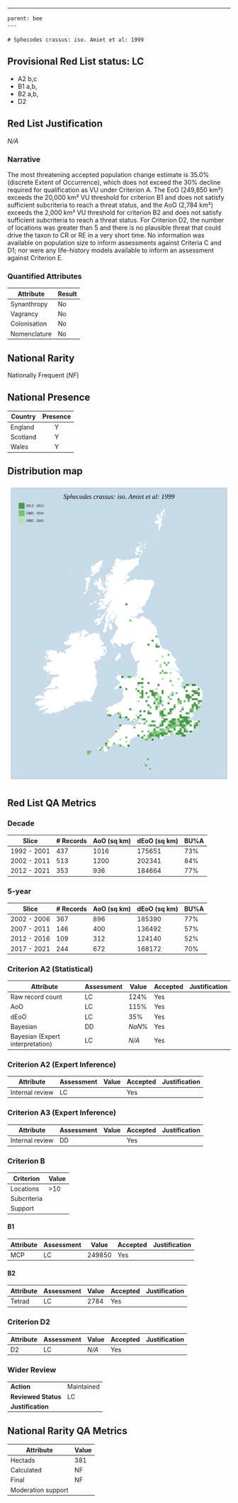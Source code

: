 ---
    parent: bee
    ---

    # Sphecodes crassus: iso. Amiet et al: 1999

## Provisional Red List status: LC
- A2 b,c
- B1 a,b, 
- B2 a,b, 
- D2

## Red List Justification
*N/A*
### Narrative


The most threatening accepted population change estimate is 35.0% (discrete Extent of Occurrence), which does not exceed the 30% decline required for qualification as VU under Criterion A. The EoO (249,850 km²) exceeds the 20,000 km² VU threshold for criterion B1 and does not satisfy sufficient subcriteria to reach a threat status, and the AoO (2,784 km²) exceeds the 2,000 km² VU threshold for criterion B2 and does not satisfy sufficient subcriteria to reach a threat status. For Criterion D2, the number of locations was greater than 5 and there is no plausible threat that could drive the taxon to CR or RE in a very short time. No information was available on population size to inform assessments against Criteria C and D1; nor were any life-history models available to inform an assessment against Criterion E.
### Quantified Attributes
|Attribute|Result|
|---|---|
|Synanthropy|No|
|Vagrancy|No|
|Colonisation|No|
|Nomenclature|No|


## National Rarity
Nationally Frequent (*NF*)

## National Presence
|Country|Presence
|---|:-:|
|England|Y|
|Scotland|Y|
|Wales|Y|


## Distribution map
![](../map/366.svg)

## Red List QA Metrics
### Decade
| Slice | # Records | AoO (sq km) | dEoO (sq km) |BU%A |
|---|---|---|---|---|
|1992 - 2001|437|1016|175651|73%|
|2002 - 2011|513|1200|202341|84%|
|2012 - 2021|353|936|184664|77%|
### 5-year
| Slice | # Records | AoO (sq km) | dEoO (sq km) |BU%A |
|---|---|---|---|---|
|2002 - 2006|367|896|185390|77%|
|2007 - 2011|146|400|136492|57%|
|2012 - 2016|109|312|124140|52%|
|2017 - 2021|244|672|168172|70%|
### Criterion A2 (Statistical)
|Attribute|Assessment|Value|Accepted|Justification
|---|---|---|---|---|
|Raw record count|LC|124%|Yes||
|AoO|LC|115%|Yes||
|dEoO|LC|35%|Yes||
|Bayesian|DD|*NaN*%|Yes||
|Bayesian (Expert interpretation)|LC|*N/A*|Yes||
### Criterion A2 (Expert Inference)
|Attribute|Assessment|Value|Accepted|Justification
|---|---|---|---|---|
|Internal review|LC||Yes||
### Criterion A3 (Expert Inference)
|Attribute|Assessment|Value|Accepted|Justification
|---|---|---|---|---|
|Internal review|DD||Yes||
### Criterion B
|Criterion| Value|
|---|---|
|Locations|>10|
|Subcriteria||
|Support||
#### B1
|Attribute|Assessment|Value|Accepted|Justification
|---|---|---|---|---|
|MCP|LC|249850|Yes||
#### B2
|Attribute|Assessment|Value|Accepted|Justification
|---|---|---|---|---|
|Tetrad|LC|2784|Yes||
### Criterion D2
|Attribute|Assessment|Value|Accepted|Justification
|---|---|---|---|---|
|D2|LC|*N/A*|Yes||
### Wider Review
|  |  |
|---|---|
|**Action**|Maintained|
|**Reviewed Status**|LC|
|**Justification**||


## National Rarity QA Metrics
|Attribute|Value|
|---|---|
|Hectads|381|
|Calculated|NF|
|Final|NF|
|Moderation support||


